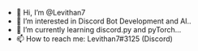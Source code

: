 - 👋 Hi, I’m @Levithan7
- 👀 I’m interested in Discord Bot Development and AI..
- 🌱 I’m currently learning discord.py and pyTorch...
- 📫 How to reach me: Levithan7#3125 (Discord)
<!---- - 💞️ I’m looking to collaborate on ... --->

<!---
Levithan7/Levithan7 is a ✨ special ✨ repository because its `README.md` (this file) appears on your GitHub profile.
You can click the Preview link to take a look at your changes.
--->
